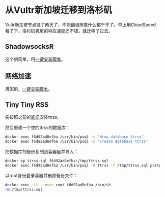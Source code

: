 # 从Vultr新加坡迁移到洛杉矶

Vultr新加坡节点挂了两天了，不能翻墙简直什么都干不了。早上用CloudSpeed看了下，洛杉矶机房的响应速度还不错，就迁移了过去。

## ShadowsocksR
这个很简单，用[一键安装脚本](https://github.com/91yun/shadowsocks_install)。

## 网络加速
用BBR，[一键安装脚本](https://teddysun.com/489.html)。

## Tiny Tiny RSS
先按照之前的[笔记](/post/ttrss/)安装ttrss。

然后重建一个空的ttrss的数据库：

```bash
docker exec f6d92ad8efba /usr/bin/psql -c "drop database ttrss"
docker exec f6d92ad8efba /usr/bin/psql -c "create database ttrss"
```

把数据库的备份复制到容器里并导入：

```bash
docker cp ttrss.sql f6d92ad8efba:/tmp/ttrss.sql
docker exec f6d92ad8efba /usr/bin/psql -d ttrss -f /tmp/ttrss.sql postgres
```

以root身份登录容器并删除备份文件：

```bash
docker exec -it --user root f6d92ad8efba /bin/sh
rm /tmp/ttrss.sql
```


